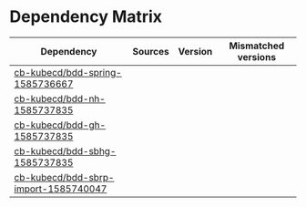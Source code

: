 # Dependency Matrix

Dependency | Sources | Version | Mismatched versions
---------- | ------- | ------- | -------------------
[cb-kubecd/bdd-spring-1585736667](https://github.com/cb-kubecd/bdd-spring-1585736667.git) |  | []() | 
[cb-kubecd/bdd-nh-1585737835](https://github.com/cb-kubecd/bdd-nh-1585737835.git) |  | []() | 
[cb-kubecd/bdd-gh-1585737835](https://github.com/cb-kubecd/bdd-gh-1585737835.git) |  | []() | 
[cb-kubecd/bdd-sbhg-1585737835](https://github.com/cb-kubecd/bdd-sbhg-1585737835.git) |  | []() | 
[cb-kubecd/bdd-sbrp-import-1585740047](https://github.com/cb-kubecd/bdd-sbrp-import-1585740047.git) |  | []() | 
